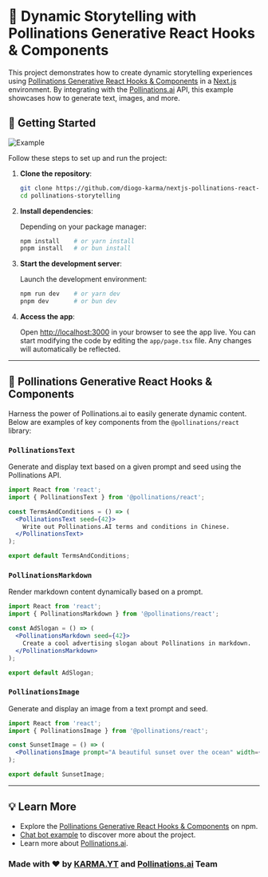 # 🌟 Dynamic Storytelling with Pollinations Generative React Hooks & Components

This project demonstrates how to create dynamic storytelling experiences using [Pollinations Generative React Hooks & Components](https://www.npmjs.com/package/@pollinations/react) in a [Next.js](https://nextjs.org) environment. By integrating with the [Pollinations.ai](https://pollinations.ai) API, this example showcases how to generate text, images, and more.

## 🚀 Getting Started

![Example](https://storytelling.karma.yt/preview-2024-09-16-15-09-21.png)

Follow these steps to set up and run the project:

1. **Clone the repository**:

    ```bash
    git clone https://github.com/diogo-karma/nextjs-pollinations-react-story
    cd pollinations-storytelling
    ```

2. **Install dependencies**:

    Depending on your package manager:

    ```bash
    npm install    # or yarn install
    pnpm install   # or bun install
    ```

3. **Start the development server**:

    Launch the development environment:

    ```bash
    npm run dev    # or yarn dev
    pnpm dev       # or bun dev
    ```

4. **Access the app**:

    Open [http://localhost:3000](http://localhost:3000) in your browser to see the app live. You can start modifying the code by editing the `app/page.tsx` file. Any changes will automatically be reflected.

---

## 🧩 Pollinations Generative React Hooks & Components

Harness the power of Pollinations.ai to easily generate dynamic content. Below are examples of key components from the `@pollinations/react` library:

### `PollinationsText`

Generate and display text based on a given prompt and seed using the Pollinations API.

```jsx
import React from 'react';
import { PollinationsText } from '@pollinations/react';

const TermsAndConditions = () => (
  <PollinationsText seed={42}>
    Write out Pollinations.AI terms and conditions in Chinese.
  </PollinationsText>
);

export default TermsAndConditions;
```

### `PollinationsMarkdown`

Render markdown content dynamically based on a prompt.

```jsx
import React from 'react';
import { PollinationsMarkdown } from '@pollinations/react';

const AdSlogan = () => (
  <PollinationsMarkdown seed={42}>
    Create a cool advertising slogan about Pollinations in markdown.
  </PollinationsMarkdown>
);

export default AdSlogan;
```

### `PollinationsImage`

Generate and display an image from a text prompt and seed.

```jsx
import React from 'react';
import { PollinationsImage } from '@pollinations/react';

const SunsetImage = () => (
  <PollinationsImage prompt="A beautiful sunset over the ocean" width={800} height={600} seed={42} />
);

export default SunsetImage;
```

---

## 💡 Learn More

- Explore the [Pollinations Generative React Hooks & Components](https://www.npmjs.com/package/@pollinations/react) on npm.
- [Chat bot example](https://github.com/pollinations/karma) to discover more about the project.
- Learn more about [Pollinations.ai](https://pollinations.ai/readme).

### Made with ❤️ by [KARMA.YT](https://karma.yt) and [Pollinations.ai](https://pollinations.ai) Team
